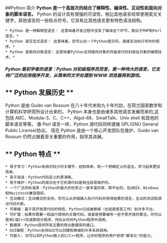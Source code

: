##Python 简介
**Python 是一个高层次的结合了解释性、编译性、互动性和面向对象的脚本语言。**
Python 的设计具有很强的可读性，相比其他语言经常使用英文关键字，其他语言的一些标点符号，它具有比其他语言更有特色语法结构。

    * Python 是一种解释型语言： 这意味着开发过程中没有了编译这个环节。类似于PHP和Perl语言。*
    * Python 是交互式语言： 这意味着，您可以在一个Python提示符，直接互动执行写你的程序。*
    * Python 是面向对象语言: 这意味着Python支持面向对象的风格或代码封装在对象的编程技术。*
    
##### Python 是初学者的语言：Python 对初级程序员而言，是一种伟大的语言，它支持广泛的应用程序开发，从简单的文字处理到 WWW 浏览器再到游戏。

## ** Python 发展历史 **

Python 是由 Guido van Rossum 在八十年代末和九十年代初，在荷兰国家数学和计算机科学研究所设计出来的。
Python 本身也是由诸多其他语言发展而来的,这包括 ABC、Modula-3、C、C++、Algol-68、SmallTalk、Unix shell 和其他的脚本语言等等。
像 Perl 语言一样，Python 源代码同样遵循 GPL(GNU General Public License)协议。
现在 Python 是由一个核心开发团队在维护，Guido van Rossum 仍然占据着至关重要的作用，指导其进展。


## ** Python 特点 **

    * 易于学习：Python有相对较少的关键字，结构简单，和一个明确定义的语法，学习起来更加简单。
    * 易于阅读：Python代码定义的更清晰。
    * 易于维护：Python的成功在于它的源代码是相当容易维护的。
    * 一个广泛的标准库：Python的最大的优势之一是丰富的库，跨平台的，在UNIX，Windows和Macintosh兼容很好。
    * 互动模式：互动模式的支持，您可以从终端输入执行代码并获得结果的语言，互动的测试和调试代码片断。
    * 可移植：基于其开放源代码的特性，Python已经被移植（也就是使其工作）到许多平台。
    * 可扩展：如果你需要一段运行很快的关键代码，或者是想要编写一些不愿开放的算法，你可以使用C或C++完成那部分程序，然后从你的Python程序中调用。
    * 数据库：Python提供所有主要的商业数据库的接口。
    * GUI编程：Python支持GUI可以创建和移植到许多系统调用。
    * 可嵌入: 你可以将Python嵌入到C/C++程序，让你的程序的用户获得"脚本化"的能力。







